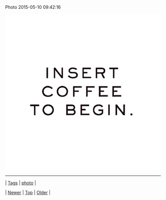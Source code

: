 <!--
title: Photo 2015-05-10 09
date: 2020-06-28T15:27:00.079Z
tags: photo
-->


Photo 2015-05-10 09:42:16

![](118596393589-0.png)

<!--BOTTOM-POST-NAVIGATION-->
---

| [Tags](tags.md) | [photo](tag-photo.md) |

| [Newer](118533261664.md) | [Top](index.md) | [Older](118606393777.md) |